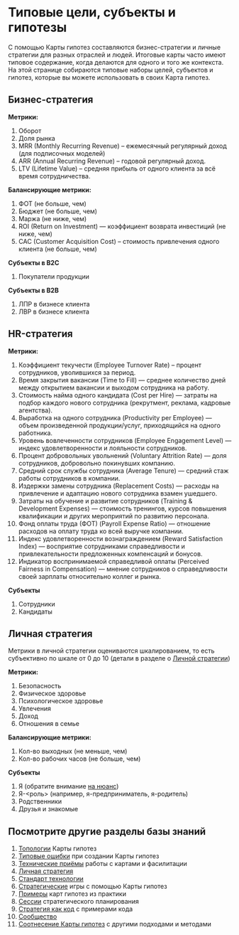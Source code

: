 # Типовые цели, субъекты и гипотезы

С помощью Карты гипотез составляются бизнес-стратегии и личные стратегии для разных отраслей и людей. Итоговые карты часто имеют типовое содержание, когда делаются для одного и того же контекста. На этой странице собираются типовые наборы целей, субъектов и гипотез, которые вы можете использовать в своих Карта гипотез.

## Бизнес-стратегия

**Метрики:**
1. Оборот
1. Доля рынка
1. MRR (Monthly Recurring Revenue) – ежемесячный регулярный доход (для подписочных моделей)
1. ARR (Annual Recurring Revenue) – годовой регулярный доход.
1. LTV (Lifetime Value) – средняя прибыль от одного клиента за всё время сотрудничества.

**Балансирующие метрики:**
1. ФОТ (не больше, чем)
1. Бюджет (не больше, чем)
1. Маржа (не ниже, чем)
1. ROI (Return on Investment) — коэффициент возврата инвестиций (не ниже, чем)
2. CAC (Customer Acquisition Cost) – стоимость привлечения одного клиента (не больше, чем)

**Субъекты в B2C**
1. Покупатели продукции
   
**Субъекты в B2B**
1. ЛПР в бизнесе клиента
1. ЛВР в бизнесе клиента

## HR-стратегия

**Метрики:**
1. Коэффициент текучести (Employee Turnover Rate) – процент сотрудников, уволившихся за период.
1. Время закрытия вакансии (Time to Fill) — среднее количество дней между открытием вакансии и выходом сотрудника на работу.
1. Стоимость найма одного кандидата (Cost per Hire) — затраты на подбор каждого нового сотрудника (рекрутмент, реклама, кадровые агентства).
1. Выработка на одного сотрудника (Productivity per Employee) — объем произведенной продукции/услуг, приходящийся на одного работника.
1. Уровень вовлеченности сотрудников (Employee Engagement Level) — индекс удовлетворенности и лояльности сотрудников.
1. Процент добровольных увольнений (Voluntary Attrition Rate) — доля сотрудников, добровольно покинувших компанию.
1. Средний срок службы сотрудника (Average Tenure) — средний стаж работы сотрудников в компании.
1. Издержки замены сотрудника (Replacement Costs) — расходы на привлечение и адаптацию нового сотрудника взамен ушедшего.
1. Затраты на обучение и развитие сотрудников (Training & Development Expenses) — стоимость тренингов, курсов повышения квалификации и других мероприятий по развитию персонала.
1. Фонд оплаты труда (ФОТ) (Payroll Expense Ratio) — отношение расходов на оплату труда ко всей выручке компании.
1. Индекс удовлетворенности вознаграждением (Reward Satisfaction Index) — восприятие сотрудниками справедливости и привлекательности предложенных компенсаций и бонусов.
1. Индикатор воспринимаемой справедливой оплаты (Perceived Fairness in Compensation) — мнение сотрудников о справедливости своей зарплаты относительно коллег и рынка.

**Субъекты**
1. Сотрудники
1. Кандидаты

## Личная стратегия

Метрики в личной стратегии оцениваются шкалированием, то есть субъективно по шкале от 0 до 10 (детали в разделе о [Личной стратегии](personalstrategy.md))

**Метрики:**
1. Безопасность
1. Физическое здоровье
1. Психологическое здоровье
1. Увлечения
1. Доход
1. Отношения в семье

**Балансирующие метрики:**
1. Кол-во выходных (не меньше, чем)
1. Кол-во рабочих часов (не больше, чем)

**Субъекты**
1. Я (обратите внимание [на нюанс](https://habr.com/ru/articles/893364/))
1. Я-<роль> (например, я-предприниматель, я-родитель)
1. Родственники
1. Друзья и знакомые

## Посмотрите другие разделы базы знаний
1. [Топологии](topology.md) Карты гипотез
1. [Типовые ошибки](troubleshooting.md) при создании Карты гипотез
1. [Технические приёмы](techniques.md) работы с картами и фасилитации
1. [Личная стратегия](personalstrategy.md)
1. [Стандарт технологии](standard.md)
1. [Стратегические](strategicgames.md) игры с помощью Карты гипотез
1. [Примеры](examples.md) карт гипотез из практики
1. [Сессии](stratsession.md) стратегического планирования
1. [Стратегия как код](strategyascode.md) с примерами кода
1. [Сообщество](typicalelements.md)
1. [Соотнесение Карты гипотез](methodologylinks.md) с другими подходами и методами
